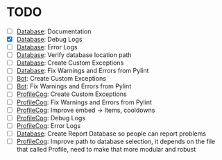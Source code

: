 # TODO

- [ ] [Database](src/database/database.py): Documentation
- [x] [Database](src/database/database.py): Debug Logs
- [ ] [Database](src/database/database.py): Error Logs
- [ ] [Database](src/database/database.py): Verify database location path
- [ ] [Database](src/database/database.py): Create Custom Exceptions
- [ ] [Database](src/database/database.py): Fix Warnings and Errors from Pylint
- [ ] [Bot](src/bot.py): Create Custom Exceptions
- [ ] [Bot](src/bot.py): Fix Warnings and Errors from Pylint
- [ ] [ProfileCog](src/cogs/profile_cog.py): Create Custom Exceptions
- [ ] [ProfileCog](src/cogs/profile_cog.py): Fix Warnings and Errors from Pylint
- [ ] [ProfileCog](src/cogs/profile_cog.py): Improve embed -> Items, cooldowns
- [ ] [ProfileCog](src/cogs/profile_cog.py): Debug Logs
- [ ] [ProfileCog](src/cogs/profile_cog.py): Error Logs
- [ ] [Database](src/database/database.py): Create Report Database so people can report problems
- [ ] [ProfileCog](src/cogs/profile_cog.py): Improve path to database selection, it depends on the file that called Profile, need to make that more modular and robust
